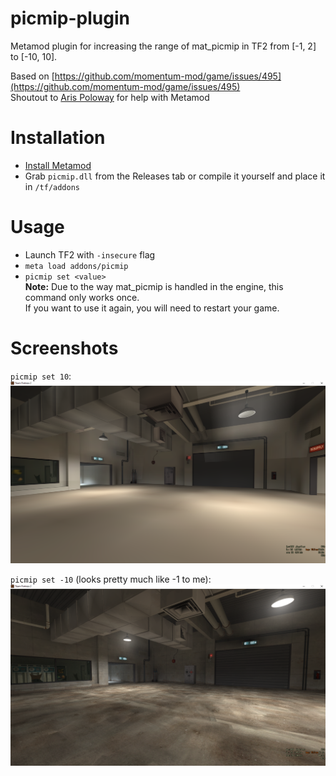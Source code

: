 # picmip-plugin
Metamod plugin for increasing the range of mat_picmip in TF2 from [-1, 2] to [-10, 10].

Based on [https://github.com/momentum-mod/game/issues/495](https://github.com/momentum-mod/game/issues/495)  
Shoutout to [Aris Poloway](https://github.com/arispoloway/) for help with Metamod

# Installation
- [Install Metamod](https://wiki.alliedmods.net/Installing_Metamod:Source)
- Grab `picmip.dll` from the Releases tab or compile it yourself and place it in `/tf/addons`

# Usage
- Launch TF2 with `-insecure` flag
- `meta load addons/picmip`
- `picmip set <value>`  
**Note:** Due to the way mat_picmip is handled in the engine, this command only works once.  
If you want to use it again, you will need to restart your game.

# Screenshots
`picmip set 10`:  
![mat_picmip 10](/screenshots/mat_picmip_10.png)  

`picmip set -10` (looks pretty much like -1 to me):  
![mat_picmip -10](/screenshots/mat_picmip_-10.png)
